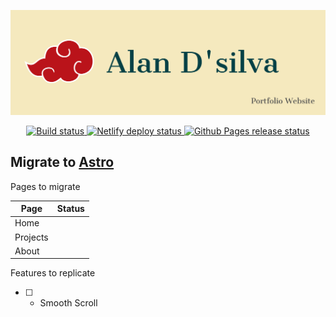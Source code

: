 <a href="https://alandsilva.netlify.app"><img src="./other/media/Banner.png" /></a>

<p align="center">
    <a href="https://github.com/alandsilva26/alandsilva26.github.io/actions" >
        <img src="https://github.com/alandsilva26/alandsilva26.github.io/workflows/Build/badge.svg?branch=master" alt="Build status" />
    </a>
    <a href="https://app.netlify.com/sites/alandsilva/deploys" >
        <img src="https://api.netlify.com/api/v1/badges/5ffdb801-0fd8-4d4a-b2a3-558d13542d00/deploy-status" alt="Netlify deploy status" />
    </a>
    <a href="https://github.com/alandsilva26/alandsilva26.github.io/actions">
        <img src="https://github.com/alandsilva26/alandsilva26.github.io/workflows/Deploy%20to%20Github%20Pages/badge.svg?branch=release" alt="Github Pages release status"/>
    </a>
</p>

## Migrate to [Astro](https://astro.build/)

Pages to migrate

| Page     | Status |
| -------- | ------ |
| Home     |        |
| Projects |        |
| About    |        |

Features to replicate

- [ ] - Smooth Scroll
